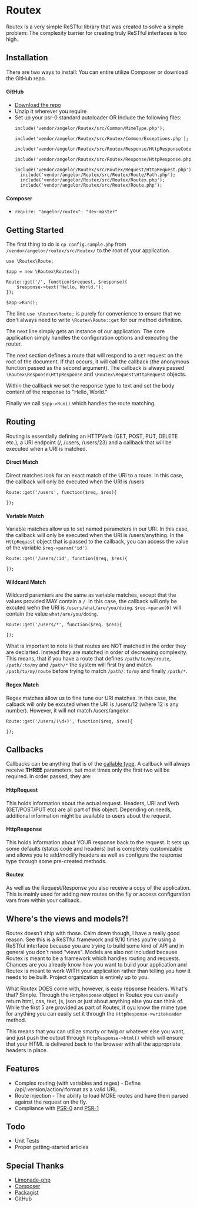 # Routex

Routex is a very simple ReSTful library that was created to solve a simple problem: The complexity barrier for creating truly ReSTful interfaces is too high. 


## Installation

There are two ways to install: You can entire utilize Composer or download the GitHub repo. 

#### GitHub
- [Download the repo](https://github.com/AngeloR/Routex/downloads)
- Unzip it wherever you require
- Set up your psr-0 standard autoloader OR Include the following files: 
	<pre><code>include('vendor/angelor/Routex/src/Common/MimeType.php');
	include('vendor/angelor/Routex/src/Routex/Common/Exceptions.php');
	include('vendor/angelor/Routex/src/Routex/Response/HttpResponseCode.php');
	include('vendor/angelor/Routex/src/Routex/Response/HttpResponse.php');
	include('vendor/angelor/Routex/src/Routex/Request/HttpRequest.php');
	include('vendor/angelor/Routex/src/Routex/Route/Path.php');
	include('vendor/angelor/Routex/src/Routex/Routex.php');
	include('vendor/angelor/Routex/src/Routex/Route.php');</code></pre>

#### Composer
- `require: "angelor/routex": "dev-master"`

## Getting Started
The first thing to do is `cp config.sample.php` from `/vendor/angelor/routex/src/Routex/` to the root of your application. 

<pre><code>use \Routex\Route;

$app = new \Routex\Routex();

Route::get('/', function($request, $response){
	$response->text('Hello, World.');
});

$app->Run();
</code></pre>

The line `use \Routex\Route;` is purely for convenience to ensure that we don't always need to write `\Routex\Route::get` for our method definition. 

The next line simply gets an instance of our application. The core application simply handles the configuration options and executing the router. 

The next section defines a route that will respond to a `GET` request on the root of the document. If that occurs, it will call the callback (the anonymous function passed as the second argument). The callback is always passed `\Routex\Response\HttpResponse` and `\Routex\Request\HttpRequest` objects. 

Within the callback we set the response type to text and set the body content of the response to "Hello, World." 

Finally we call `$app->Run()` which handles the route matching.


## Routing
Routing is essentially defining an HTTPVerb (GET, POST, PUT, DELETE etc.), a URI endpoint (/, /users, /users/23) and a callback that will be executed when a URI is matched. 

#### Direct Match
Direct matches look for an exact match of the URI to a route. In this case, the callback will only be executed when the URI is /users 
<pre><code>Route::get('/users', function($req, $res){
	
});
</code></pre>

#### Variable Match
Variable matches allow us to set named parameters in our URI. In this case, the callback will only be executed when the URI is /users/anything. In the `HttpRequest` object that is passed to the callback, you can access the value of the variable `$req->param('id')`. 
<pre><code>Route::get('/users/:id', function($req, $res){
	
});
</code></pre>

#### Wildcard Match 
Wildcard paramters are the same as variable matches, except that the values provided MAY contain a `/`. In this case, the callback will only be excuted wehn the URI is `/users/what/are/you/doing`. `$req->param(0)` will contain the value `what/are/you/doing`. 

<pre><code>Route::get('/users/*', function($req, $res){

});
</code></pre>

What is important to note is that routes are NOT matched in the order they are declarted. Instead they are matched in order of decreasing complexity. This means, that if you have a route that defines `/path/to/my/route`, `/path/:to/my` and `/path/*` the system will first try and match `/path/to/my/route` before trying to match `/path/:to/my` and finally `/path/*`.

#### Regex Match
Regex matches allow us to fine tune our URI matches. In this case, the calback will only be excuted when the URI is /users/12 (where 12 is any number). However, it will not match /users/angelor.

<pre><code>Route::get('/users/(\d+)', function($req, $res){

});
</code></pre>


## Callbacks
Callbacks can be anything that is of the [callable type](http://ca3.php.net/manual/en/language.types.callable.php). A callback will always receive **THREE** parameters, but most times only the first two will be required. In order passed, they are: 

#### HttpRequest
This holds information about the actual request. Headers, URI and Verb (GET/POST/PUT etc) are all part of this object. Depending on needs, additional information might be available to users about the request.

#### HttpResponse
This holds information about YOUR response back to the request. It sets up some defaults (status code and headers) but is completely customizable and allows you to add/modify headers as well as configure the response type through some pre-created methods.

#### Routex
As well as the Request/Response you also receive a copy of the application. This is mainly used for adding new routes on the fly or access configuration vars from within your callback.


## Where's the views and models?! 
Routex doesn't ship with those. Calm down though, I have a really good reason. See this is a ReSTful framework and 9/10 times you're using a ReSTful interface because you are trying to build some kind of API and in general you don't need "views". Models are also not included because Routex is meant to be a framework which handles routing and requests. Chances are you already know how you want to build your application and Routex is meant to work WITH your application rather than telling you how it needs to be built. Project organization is entirely up to you. 

What Routex DOES come with, however, is easy repsonse headers. What's that? Simple. Through the `HttpResponse` object in Routex you can easily return html, css, text, js, json or just about anything else you can think of. While the first 5 are provided as part of Routex, if oyu know the mime type for anything you can easily set it through the `HttpResponse->writeHeader` method. 

This means that you can utilize smarty or twig or whatever else you want, and just push the output through `HttpResponse->html()` which will ensure that your HTML is delivered back to the browser with all the appropriate headers in place.


## Features
- Complex routing (with variables and regex) - Define /api/:version/action/:format as a valid URL
- Route injection - The ability to load MORE routes and have them parsed against the request on the fly. 
- Compliance with [PSR-0](https://github.com/php-fig/fig-standards/blob/master/accepted/PSR-0.md) and [PSR-1](https://github.com/php-fig/fig-standards/blob/master/accepted/PSR-1-basic-coding-standard.md)


## Todo
- Unit Tests
- Proper getting-started articles

## Special Thanks
- [Limonade-php](https://github.com/sofadesign/limonade)
- [Composer](http://getcomposer.org/)
- [Packagist](https://packagist.org)
- GitHub